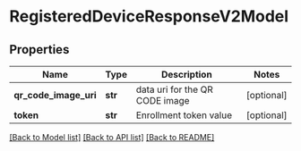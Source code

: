 # RegisteredDeviceResponseV2Model

## Properties
Name | Type | Description | Notes
------------ | ------------- | ------------- | -------------
**qr_code_image_uri** | **str** | data uri for the QR CODE image | [optional] 
**token** | **str** | Enrollment token value | [optional] 

[[Back to Model list]](../README.md#documentation-for-models) [[Back to API list]](../README.md#documentation-for-api-endpoints) [[Back to README]](../README.md)


